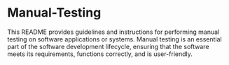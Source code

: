 # Manual-Testing
This README provides guidelines and instructions for performing manual testing on software applications or systems. Manual testing is an essential part of the software development lifecycle, ensuring that the software meets its requirements, functions correctly, and is user-friendly.
